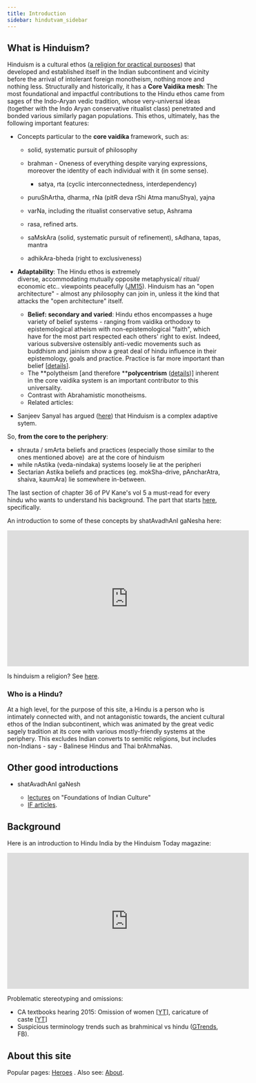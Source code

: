 ```yaml
---
title: Introduction
sidebar: hindutvam_sidebar
---
```



What is Hinduism?
-----------------

Hinduism is a cultural ethos ([a religion for practical purposes](https://sites.google.com/site/hinduvichaarah/bharatiyata/-religion)) that developed and established itself in the Indian subcontinent and vicinity before the arrival of intolerant foreign monotheism, nothing more and nothing less. Structurally and historically, it has a **Core Vaidika mesh**: The most foundational and impactful contributions to the Hindu ethos came from sages of the Indo-Aryan vedic tradition, whose very-universal ideas (together with the Indo Aryan conservative ritualist class) penetrated and bonded various similarly pagan populations. This ethos, ultimately, has the following important features:

*   Concepts particular to the **core vaidika** framework, such as:

    *   solid, systematic pursuit of philosophy
    *   brahman - Oneness of everything despite varying expressions, moreover the identity of each individual with it (in some sense).

        *   satya, rta (cyclic interconnectedness, interdependency)

    *   puruShArtha, dharma, rNa (pitR deva rShi Atma manuShya), yajna
    *   varNa, including the ritualist conservative setup, Ashrama
    *   rasa, refined arts.
    *   saMskAra (solid, systematic pursuit of refinement), sAdhana, tapas, mantra
    *   adhikAra-bheda (right to exclusiveness)

*   **Adaptability**: The Hindu ethos is extremely diverse, accommodating mutually opposite metaphysical/ ritual/ economic etc.. viewpoints peacefully ([JM15](http://swarajyamag.com/culture/jeyamohan-on-the-question-of-being-a-cultural-hindu/)). Hinduism has an "open architecture" - almost any philosophy can join in, unless it the kind that attacks the "open architecture" itself.

    *   **Belief: secondary and varied**: Hindu ethos encompasses a huge variety of belief systems - ranging from vaidika orthodoxy to epistemological atheism with non-epistemological "faith", which have for the most part respected each others' right to exist. Indeed, various subversive ostensibly anti-vedic movements such as buddhism and jainism show a great deal of hindu influence in their epistemology, goals and practice. Practice is far more important than belief \[[details](https://sites.google.com/site/hinduvichaarah/svamatam/english)\].
    *   The **polytheism \[and therefore ****polycentrism** ([details](https://sites.google.com/site/hinduvichaarah/svamatam/0-2-devah-deities#TOC-Polycentrism))\] inherent in the core vaidika system is an important contributor to this universality.
    *   Contrast with Abrahamistic monotheisms.
    *   Related articles:

*   Sanjeev Sanyal has argued ([here](http://swarajyamag.com/culture/the-logic-of-hinduism/)) that Hinduism is a complex adaptive sytem.

So, **from the core to the periphery**:

*   shrauta / smArta beliefs and practices (especially those similar to the ones mentioned above)  are at the core of hinduism
*   while nAstika (veda-nindaka) systems loosely lie at the peripheri
*   Sectarian Astika beliefs and practices (eg. mokSha-drive, pAncharAtra, shaiva, kaumAra) lie somewhere in-between.

  

The last section of chapter 36 of PV Kane's vol 5 a must-read for every hindu who wants to understand his background. The part that starts [here](https://archive.org/stream/HistoryOfDharmasastraancientAndMediaevalReligiousAndCivilLawV.5.2/Kane_A-History-of-Dharmasastra-v5-2_1962#page/n945/mode/2up), specifically.

  

An introduction to some of these concepts by shatAvadhAnI gaNesha here:

<iframe width="560" height="315" src="https://www.youtube.com/embed/tMDOTpLR1NE" frameborder="0" allow="autoplay; encrypted-media" allowfullscreen></iframe>
  

Is hinduism a religion? See [here](https://sites.google.com/site/hinduvichaarah/bharatiyata/-religion).

### Who is a Hindu?

At a high level, for the purpose of this site, a Hindu is a person who is intimately connected with, and not antagonistic towards, the ancient cultural ethos of the Indian subcontinent, which was animated by the great vedic sagely tradition at its core with various mostly-friendly systems at the periphery. This excludes Indian converts to semitic religions, but includes non-Indians - say - Balinese Hindus and Thai brAhmaNas.

Other good introductions
------------------------

*   shatAvadhAnI gaNesh

    *   [lectures](https://www.youtube.com/playlist?list=PL2ounFpr5CwJt1MHN2xB8aHe6ip06Olgm) on "Foundations of Indian Culture"
    *   [IF articles](http://indiafacts.co.in/author/shatavadhani-ganesh/).

  
Background
-------------

Here is an introduction to Hindu India by the Hinduism Today magazine:

<iframe width="560" height="315" src="https://www.youtube.com/embed/nB2toz5p5Mw" frameborder="0" allow="autoplay; encrypted-media" allowfullscreen></iframe>
  

Problematic stereotyping and omissions:

*   CA textbooks hearing 2015: Omission of women \[[YT](https://www.youtube.com/watch?v=m0f2iCtW9BA&feature=player_embedded)\], caricature of caste \[[YT](https://www.youtube.com/watch?v=2Y7zt4LtBh8&feature=youtu.be)\]
*   Suspicious terminology trends such as brahminical vs hindu ([GTrends](https://books.google.com/ngrams/graph?content=brahmanical%2Chindu&year_start=1930&year_end=2008&corpus=15&smoothing=5&share=&direct_url=t1%3B%2Cbrahmanical%3B%2Cc0%3B.t1%3B%2Chindu%3B%2Cc0), FB).

About this site
---------------

Popular pages: [Heroes](https://sites.google.com/site/hinduvichaarah/6-history-itihasah/mahanubhavah) . Also see: [About](https://sites.google.com/site/hinduvichaarah/0-0-about-asmadvisaye).

